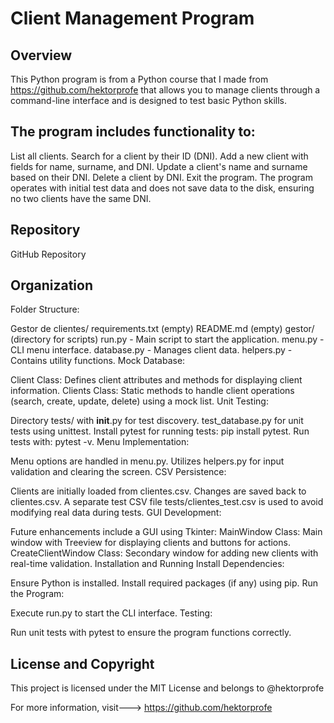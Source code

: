 # Client Management Program

## Overview
This Python program is from a Python course that I made from https://github.com/hektorprofe that  allows you to manage clients through a command-line interface and is designed to test basic Python skills. 

## The program includes functionality to:

List all clients.
Search for a client by their ID (DNI).
Add a new client with fields for name, surname, and DNI.
Update a client's name and surname based on their DNI.
Delete a client by DNI.
Exit the program.
The program operates with initial test data and does not save data to the disk, ensuring no two clients have the same DNI.

## Repository
GitHub Repository

## Organization
Folder Structure:

Gestor de clientes/
requirements.txt (empty)
README.md (empty)
gestor/ (directory for scripts)
run.py - Main script to start the application.
menu.py - CLI menu interface.
database.py - Manages client data.
helpers.py - Contains utility functions.
Mock Database:

Client Class: Defines client attributes and methods for displaying client information.
Clients Class: Static methods to handle client operations (search, create, update, delete) using a mock list.
Unit Testing:

Directory tests/ with __init__.py for test discovery.
test_database.py for unit tests using unittest.
Install pytest for running tests: pip install pytest.
Run tests with: pytest -v.
Menu Implementation:

Menu options are handled in menu.py.
Utilizes helpers.py for input validation and clearing the screen.
CSV Persistence:

Clients are initially loaded from clientes.csv.
Changes are saved back to clientes.csv.
A separate test CSV file tests/clientes_test.csv is used to avoid modifying real data during tests.
GUI Development:

Future enhancements include a GUI using Tkinter:
MainWindow Class: Main window with Treeview for displaying clients and buttons for actions.
CreateClientWindow Class: Secondary window for adding new clients with real-time validation.
Installation and Running
Install Dependencies:

Ensure Python is installed.
Install required packages (if any) using pip.
Run the Program:

Execute run.py to start the CLI interface.
Testing:

Run unit tests with pytest to ensure the program functions correctly.



## License and Copyright

This project is licensed under the MIT License and belongs to @hektorprofe

For more information, visit--->  https://github.com/hektorprofe
